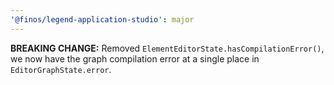 ```yaml
---
'@finos/legend-application-studio': major
---
```


**BREAKING CHANGE:** Removed `ElementEditorState.hasCompilationError()`, we now have the graph compilation error at a single place in `EditorGraphState.error`.
